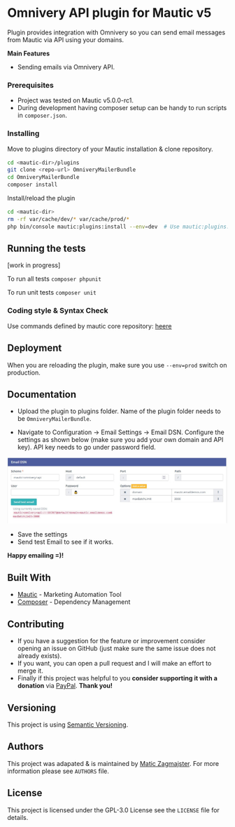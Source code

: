 # Omnivery API plugin for Mautic v5

Plugin provides integration with Omnivery so you can send email messages from Mautic via API using your domains.

**Main Features**

- Sending emails via Omnivery API.

### Prerequisites

- Project was tested on Mautic v5.0.0-rc1.
- During development having composer setup can be handy to run scripts in `composer.json`.

### Installing

Move to plugins directory of your Mautic installation & clone repository.

```bash
cd <mautic-dir>/plugins
git clone <repo-url> OmniveryMailerBundle
cd OmniveryMailerBundle
composer install
```

Install/reload the plugin

```bash
cd <mautic-dir>
rm -rf var/cache/dev/* var/cache/prod/*
php bin/console mautic:plugins:install --env=dev  # Use mautic:plugins:reload --env=dev for update
```

## Running the tests

[work in progress]

To run all tests `composer phpunit`

To run unit tests `composer unit`

### Coding style & Syntax Check

Use commands defined by mautic core repository: [heere](https://github.com/mautic/mautic/blob/5.x/composer.json)

## Deployment

When you are reloading the plugin, make sure you use `--env=prod` switch on production.

## Documentation

- Upload the plugin to plugins folder. Name of the plugin folder needs to be `OmniveryMailerBundle`.

- Navigate to Configuration -> Email Settings -> Email DSN. Configure the settings as shown below (make sure you add your own domain and API key). API key needs to go under password field.


![Config for Omnivery transport](docs/img/omnivery_config.jpg)

- Save the settings
- Send test Email to see if it works. 

**Happy emailing =)!**

## Built With

- [Mautic](https://github.com/mautic/mautic) - Marketing Automation Tool
- [Composer](https://getcomposer.org/) - Dependency Management

## Contributing

- If you have a suggestion for the feature or improvement consider opening an issue on GitHub (just make sure the same issue does not already exists).
- If you want, you can open a pull request and I will make an effort to merge it.
- Finally if this project was helpful to you **consider supporting it with a donation** via [PayPal](https://paypal.me/maticzagmajster). **Thank you!**

## Versioning

This project is using [Semantic Versioning](https://semver.org/).

## Authors

This project was adapated & is maintained by [Matic Zagmajster](http://maticzagmajster.ddns.net/). For more information please see `AUTHORS` file.

## License

This project is licensed under the GPL-3.0 License see the `LICENSE` file for details.

